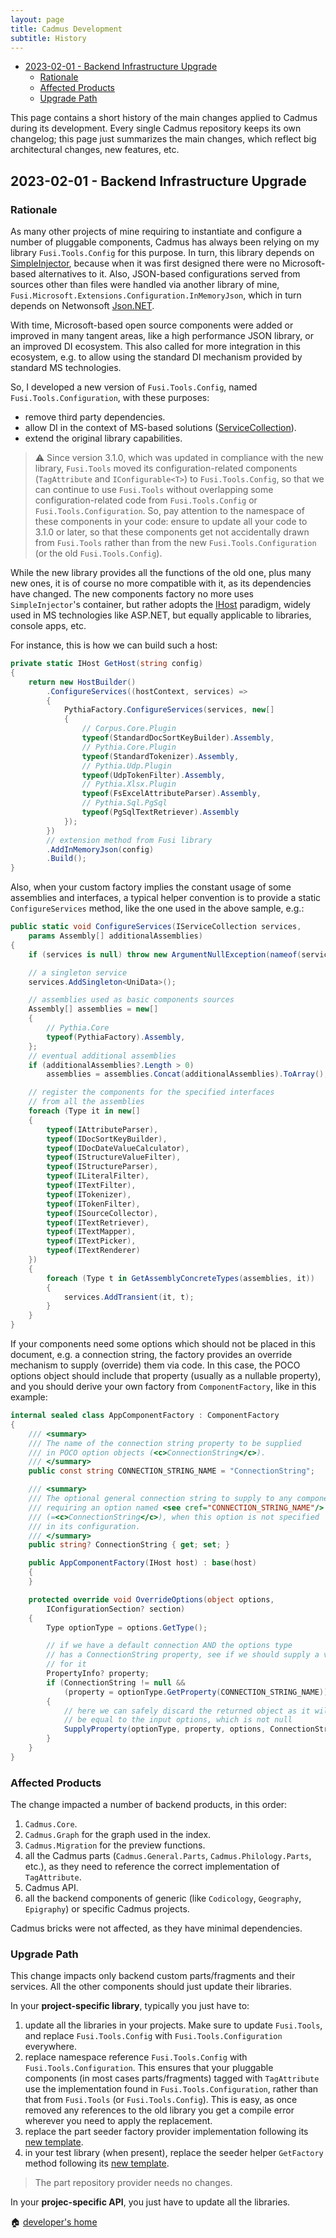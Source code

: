 ```yaml
---
layout: page
title: Cadmus Development
subtitle: History
---
```


- [2023-02-01 - Backend Infrastructure Upgrade](#2023-02-01---backend-infrastructure-upgrade)
  - [Rationale](#rationale)
  - [Affected Products](#affected-products)
  - [Upgrade Path](#upgrade-path)

This page contains a short history of the main changes applied to Cadmus during its development. Every single Cadmus repository keeps its own changelog; this page just summarizes the main changes, which reflect big architectural changes, new features, etc.

## 2023-02-01 - Backend Infrastructure Upgrade

### Rationale

As many other projects of mine requiring to instantiate and configure a number of pluggable components, Cadmus has always been relying on my library `Fusi.Tools.Config` for this purpose. In turn, this library depends on [SimpleInjector](https://simpleinjector.org/), because when it was first designed there were no Microsoft-based alternatives to it. Also, JSON-based configurations served from sources other than files were handled via another library of mine, `Fusi.Microsoft.Extensions.Configuration.InMemoryJson`, which in turn depends on Netwonsoft [Json.NET](https://www.newtonsoft.com/json).

With time, Microsoft-based open source components were added or improved in many tangent areas, like a high performance JSON library, or an improved DI ecosystem. This also called for more integration in this ecosystem, e.g. to allow using the standard DI mechanism provided by standard MS technologies.

So, I developed a new version of `Fusi.Tools.Config`, named `Fusi.Tools.Configuration`, with these purposes:

- remove third party dependencies.
- allow DI in the context of MS-based solutions ([ServiceCollection](https://learn.microsoft.com/en-us/dotnet/api/microsoft.extensions.dependencyinjection.servicecollection?view=dotnet-plat-ext-7.0)).
- extend the original library capabilities.

>⚠️ Since version 3.1.0, which was updated in compliance with the new library, `Fusi.Tools` moved its configuration-related components (`TagAttribute` and `IConfigurable<T>`) to `Fusi.Tools.Config`, so that we can continue to use `Fusi.Tools` without overlapping some configuration-related code from `Fusi.Tools.Config` or `Fusi.Tools.Configuration`. So, pay attention to the namespace of these components in your code: ensure to update all your code to 3.1.0 or later, so that these components get not accidentally drawn from `Fusi.Tools` rather than from the new `Fusi.Tools.Configuration` (or the old `Fusi.Tools.Config`).

While the new library provides all the functions of the old one, plus many new ones, it is of course no more compatible with it, as its dependencies have changed. The new components factory no more uses `SimpleInjector`'s container, but rather adopts the [IHost](https://learn.microsoft.com/en-us/dotnet/core/extensions/generic-host) paradigm, widely used in MS technologies like ASP.NET, but equally applicable to libraries, console apps, etc.

For instance, this is how we can build such a host:

```cs
private static IHost GetHost(string config)
{
    return new HostBuilder()
        .ConfigureServices((hostContext, services) =>
        {
            PythiaFactory.ConfigureServices(services, new[]
            {
                // Corpus.Core.Plugin
                typeof(StandardDocSortKeyBuilder).Assembly,
                // Pythia.Core.Plugin
                typeof(StandardTokenizer).Assembly,
                // Pythia.Udp.Plugin
                typeof(UdpTokenFilter).Assembly,
                // Pythia.Xlsx.Plugin
                typeof(FsExcelAttributeParser).Assembly,
                // Pythia.Sql.PgSql
                typeof(PgSqlTextRetriever).Assembly
            });
        })
        // extension method from Fusi library
        .AddInMemoryJson(config)
        .Build();
}
```

Also, when your custom factory implies the constant usage of some assemblies and interfaces, a typical helper convention is to provide a static `ConfigureServices` method, like the one used in the above sample, e.g.:

```cs
public static void ConfigureServices(IServiceCollection services,
    params Assembly[] additionalAssemblies)
{
    if (services is null) throw new ArgumentNullException(nameof(services));

    // a singleton service
    services.AddSingleton<UniData>();

    // assemblies used as basic components sources
    Assembly[] assemblies = new[]
    {
        // Pythia.Core
        typeof(PythiaFactory).Assembly,
    };
    // eventual additional assemblies
    if (additionalAssemblies?.Length > 0)
        assemblies = assemblies.Concat(additionalAssemblies).ToArray();

    // register the components for the specified interfaces
    // from all the assemblies
    foreach (Type it in new[]
    {
        typeof(IAttributeParser),
        typeof(IDocSortKeyBuilder),
        typeof(IDocDateValueCalculator),
        typeof(IStructureValueFilter),
        typeof(IStructureParser),
        typeof(ILiteralFilter),
        typeof(ITextFilter),
        typeof(ITokenizer),
        typeof(ITokenFilter),
        typeof(ISourceCollector),
        typeof(ITextRetriever),
        typeof(ITextMapper),
        typeof(ITextPicker),
        typeof(ITextRenderer)
    })
    {
        foreach (Type t in GetAssemblyConcreteTypes(assemblies, it))
        {
            services.AddTransient(it, t);
        }
    }
}
```

If your components need some options which should not be placed in this document, e.g. a connection string, the factory provides an override mechanism to supply (override) them via code. In this case, the POCO options object should include that property (usually as a nullable property), and you should derive your own factory from `ComponentFactory`, like in this example:

```cs
internal sealed class AppComponentFactory : ComponentFactory
{
    /// <summary>
    /// The name of the connection string property to be supplied
    /// in POCO option objects (<c>ConnectionString</c>).
    /// </summary>
    public const string CONNECTION_STRING_NAME = "ConnectionString";

    /// <summary>
    /// The optional general connection string to supply to any component
    /// requiring an option named <see cref="CONNECTION_STRING_NAME"/>
    /// (=<c>ConnectionString</c>), when this option is not specified
    /// in its configuration.
    /// </summary>
    public string? ConnectionString { get; set; }

    public AppComponentFactory(IHost host) : base(host)
    {
    }

    protected override void OverrideOptions(object options,
        IConfigurationSection? section)
    {
        Type optionType = options.GetType();

        // if we have a default connection AND the options type
        // has a ConnectionString property, see if we should supply a value
        // for it
        PropertyInfo? property;
        if (ConnectionString != null &&
            (property = optionType.GetProperty(CONNECTION_STRING_NAME)) != null)
        {
            // here we can safely discard the returned object as it will
            // be equal to the input options, which is not null
            SupplyProperty(optionType, property, options, ConnectionString);
        }
    }
}
```

### Affected Products

The change impacted a number of backend products, in this order:

1. `Cadmus.Core`.
2. `Cadmus.Graph` for the graph used in the index.
3. `Cadmus.Migration` for the preview functions.
4. all the Cadmus parts (`Cadmus.General.Parts`, `Cadmus.Philology.Parts`, etc.), as they need to reference the correct implementation of `TagAttribute`.
5. Cadmus API.
6. all the backend components of generic (like `Codicology`, `Geography`, `Epigraphy`) or specific Cadmus projects.

Cadmus bricks were not affected, as they have minimal dependencies.

### Upgrade Path

This change impacts only backend custom parts/fragments and their services. All the other components should just update their libraries.

In your **project-specific library**, typically you just have to:

1. update all the libraries in your projects. Make sure to update `Fusi.Tools`, and replace `Fusi.Tools.Config` with `Fusi.Tools.Configuration` everywhere.
2. replace namespace reference `Fusi.Tools.Config` with `Fusi.Tools.Configuration`. This ensures that your pluggable components (in most cases parts/fragments) tagged with `TagAttribute` use the implementation found in `Fusi.Tools.Configuration`, rather than that from `Fusi.Tools` (or `Fusi.Tools.Config`). This is easy, as once removed any references to the old library you get a compile error wherever you need to apply the replacement.
3. replace the part seeder factory provider implementation following its [new template](backend/services.md#part-seeder-factory-provider).
4. in your test library (when present), replace the seeder helper `GetFactory` method following its [new template](backend/part-seeders.md#test-helper).

>The part repository provider needs no changes.

In your **projec-specific API**, you just have to update all the libraries.

🏠 [developer's home](toc.md)
